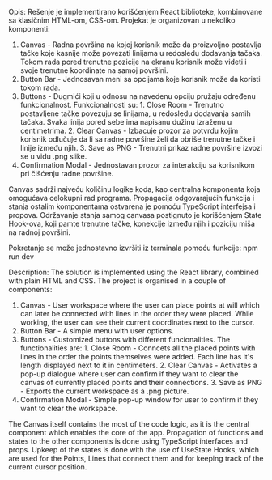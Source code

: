 Opis:
Rešenje je implementirano korišćenjem React biblioteke, kombinovane sa klasičnim HTML-om, CSS-om.
Projekat je organizovan u nekoliko komponenti:
1. Canvas - Radna površina na kojoj korisnik može da proizvoljno postavlja tačke koje kasnije može povezati linijama u redosledu dodavanja tačaka. Tokom rada pored trenutne pozicije na ekranu korisnik može videti i svoje trenutne koordinate na samoj površini.
2. Button Bar - Jednosavan meni sa opcijama koje korisnik može da koristi tokom rada.
3. Buttons - Dugmići koji u odnosu na navedenu opciju pružaju određenu funkcionalnost. Funkcionalnosti su: 1. Close Room - Trenutno postavljene tačke povezuju se linijama, u redosledu dodavanja samih tačaka. Svaka linija pored sebe ima napisanu dužinu izraženu u centimetrima. 2. Clear Canvas - Izbacuje prozor za potvrdu kojim korisnik odlučuje da li sa radne površine želi da obriše trenutne tačke i linije između njih. 3. Save as PNG - Trenutni prikaz radne površine izvozi se u vidu .png slike.
4. Confirmation Modal - Jednostavan prozor za interakciju sa korisnikom pri čišćenju radne površine.

Canvas sadrži najveću količinu logike koda, kao centralna komponenta koja omogućava celokupni rad programa. Propagacija odgovarajućih funkcija i stanja ostalim komponentama ostvarena je pomoću TypeScript interfejsa i propova. Održavanje stanja samog canvasa postignuto je korišćenjem State Hook-ova, koji pamte trenutne tačke, konekcije između njih i poziciju miša na radnoj površini.

Pokretanje se može jednostavno izvršiti iz terminala pomoću funkcije: npm run dev

Description:
The solution is implemented using the React library, combined with plain HTML and CSS.
The project is organised in a couple of components:
1. Canvas - User workspace where the user can place points at will which can later be connected with lines in the order they were placed. While working, the user can see their current coordinates next to the cursor.
2. Button Bar - A simple menu with user options.
3. Buttons - Customized buttons with different funcionalities. The functionalities are: 1. Close Room - Conncets all the placed points with lines in the order the points themselves were added. Each line has it's length displayed next to it in centimeters. 2. Clear Canvas - Activates a pop-up dialogue where user can confirm if they want to clear the canvas of currently placed points and their connections. 3. Save as PNG - Exports the current workspace as a .png picture.
4. Confirmation Modal - Simple pop-up window for user to confirm if they want to clear the workspace.

The Canvas itself contains the most of the code logic, as it is the central component which enables the core of the app. Propagation of functions and states to the other components is done using TypeScript interfaces and props. Upkeep of the states is done with the use of UseState Hooks, which are used for the Points, Lines that connect them and for keeping track of the current cursor position.
